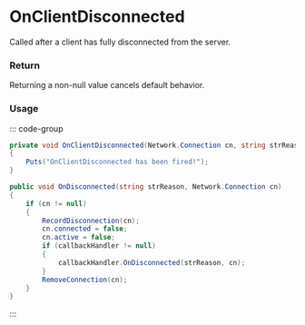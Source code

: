 # OnClientDisconnected
<Badge type="info" text="Player"/><Badge type="danger" text="Carbon Compatible"/><Badge type="warning" text="Oxide Compatible"/>
Called after a client has fully disconnected from the server.

### Return
Returning a non-null value cancels default behavior.

### Usage
::: code-group
```csharp [Example]
private void OnClientDisconnected(Network.Connection cn, string strReason)
{
	Puts("OnClientDisconnected has been fired!");
}
```
```csharp [Source — Facepunch.Network @ Network.Server]
public void OnDisconnected(string strReason, Network.Connection cn)
{
	if (cn != null)
	{
		RecordDisconnection(cn);
		cn.connected = false;
		cn.active = false;
		if (callbackHandler != null)
		{
			callbackHandler.OnDisconnected(strReason, cn);
		}
		RemoveConnection(cn);
	}
}

```
:::
